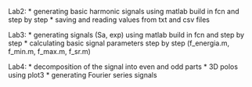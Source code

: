Lab2:
    * generating basic harmonic signals using matlab build in fcn and step by step
    * saving and reading values from txt and csv files 

Lab3: 
    * generating signals (Sa, exp) using matlab build in fcn and step by step
    * calculating basic signal parameters step by step (f_energia.m, f_min.m, f_max.m, f_sr.m)

Lab4: 
    * decomposition of the signal into even and odd parts 
    * 3D polos using plot3 
    * generating Fourier series signals 

